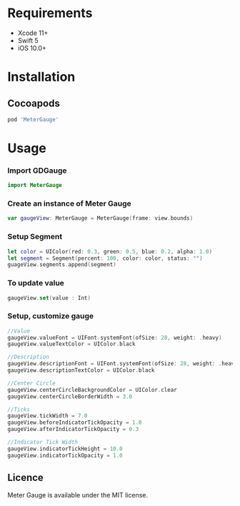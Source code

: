 

# Requirements
- Xcode 11+
- Swift 5
- iOS 10.0+


# Installation


## Cocoapods
```ruby
pod 'MeterGauge'
```

# Usage

### Import GDGauge
```swift
import MeterGauge
```

### Create an instance of Meter Gauge
```swift
var gaugeView: MeterGauge = MeterGauge(frame: view.bounds)

```
### Setup Segment
```swift
let color = UIColor(red: 0.3, green: 0.5, blue: 0.2, alpha: 1.0)
let segment = Segment(percent: 100, color: color, status: "")
guageView.segments.append(segment)
```

### To update value
```swift
gaugeView.set(value : Int)
```

### Setup, customize gauge
```swift 
//Value
gaugeView.valueFont = UIFont.systemFont(ofSize: 28, weight: .heavy)
gaugeView.valueTextColor = UIColor.black

//Description
gaugeView.descriptionFont = UIFont.systemFont(ofSize: 28, weight: .heavy)
gaugeView.descriptionTextColor = UIColor.black

//Center Circle
gaugeView.centerCircleBackgroundColor = UIColor.clear
gaugeView.centerCircleBorderWidth = 3.0

//Ticks
gaugeView.tickWidth = 7.0
gaugeView.beforeIndicatorTickOpacity = 1.0
gaugeView.afterIndicatorTickOpacity = 0.3

//Indicator Tick Width
gaugeView.indicatorTickHeight = 10.0
gaugeView.indicatorTickOpacity = 1.0

```

## Licence
Meter Gauge is available under the MIT license.


